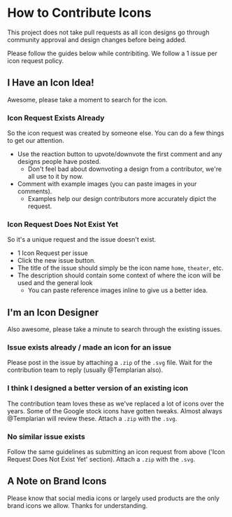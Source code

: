 # How to Contribute Icons

This project does not take pull requests as all icon designs go through community approval and design changes before being added.

Please follow the guides below while contribiting. We follow a 1 issue per icon request policy.

## I Have an Icon Idea!

Awesome, please take a moment to search for the icon.

### Icon Request Exists Already

So the icon request was created by someone else. You can do a few things to get our attention.

- Use the reaction button to upvote/downvote the first comment and any designs people have posted.
  - Don't feel bad about downvoting a design from a contributor, we're all use to it by now.
- Comment with example images (you can paste images in your comments).
  - Examples help our design contributors more accurately dipict the request.

### Icon Request Does Not Exist Yet

So it's a unique request and the issue doesn't exist.

- 1 Icon Request per issue
- Click the new issue button.
- The title of the issue should simply be the icon name `home`, `theater`, etc.
- The description should contain some context of where the icon will be used and the general look
  - You can paste reference images inline to give us a better idea.

## I'm an Icon Designer

Also awesome, please take a minute to search through the existing issues.

### Issue exists already / made an icon for an issue

Please post in the issue by attaching a `.zip` of the `.svg` file. Wait for the contribution team to reply (usually @Templarian also).

### I think I designed a better version of an existing icon

The contribution team loves these as we've replaced a lot of icons over the years. Some of the Google stock icons have gotten tweaks. Almost always @Templarian will review these. Attach a `.zip` with the `.svg`.

### No similar issue exists

Follow the same guidelines as submitting an icon request from above ('Icon Request Does Not Exist Yet' section). Attach a `.zip` with the `.svg`.

## A Note on Brand Icons

Please know that social media icons or largely used products are the only brand icons we allow. Thanks for understanding.

